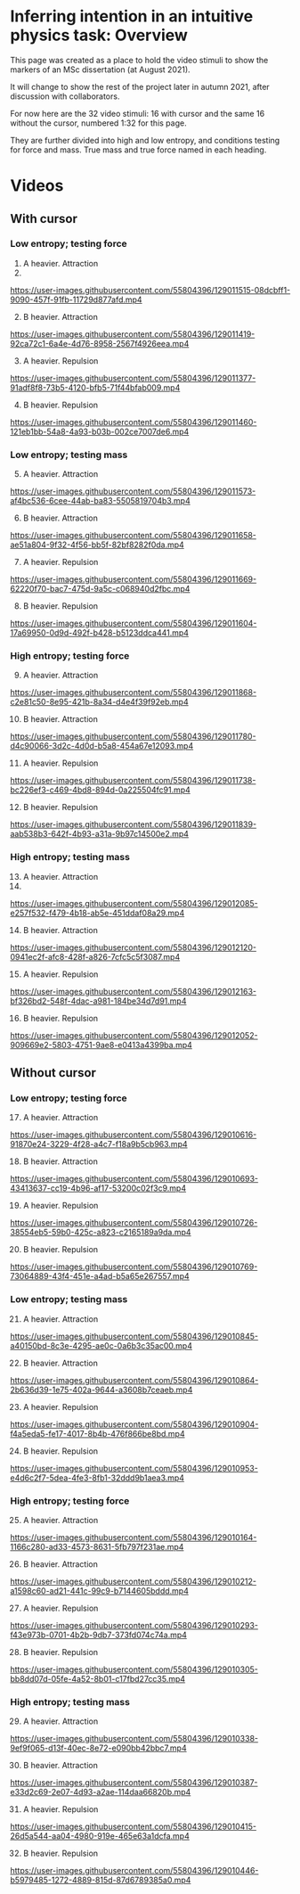 # Inferring intention in an intuitive physics task: Overview

This page was created as a place to hold the video stimuli to show the markers of an MSc dissertation (at August 2021).

It will change to show the rest of the project later in autumn 2021, after discussion with collaborators.

For now here are the 32 video stimuli: 16 with cursor and the same 16 without the cursor, numbered 1:32 for this page.

They are further divided into high and low entropy, and conditions testing for force and mass. True mass and true force named in each heading.


# Videos

## With cursor

### Low entropy; testing force

1. A heavier. Attraction
2. 
https://user-images.githubusercontent.com/55804396/129011515-08dcbff1-9090-457f-91fb-11729d877afd.mp4

2. B heavier. Attraction

https://user-images.githubusercontent.com/55804396/129011419-92ca72c1-6a4e-4d76-8958-2567f4926eea.mp4

3. A heavier. Repulsion

https://user-images.githubusercontent.com/55804396/129011377-91adf8f8-73b5-4120-bfb5-71f44bfab009.mp4

4. B heavier. Repulsion

https://user-images.githubusercontent.com/55804396/129011460-121eb1bb-54a8-4a93-b03b-002ce7007de6.mp4


### Low entropy; testing mass

5. A heavier. Attraction

https://user-images.githubusercontent.com/55804396/129011573-af4bc536-6cee-44ab-ba83-5505819704b3.mp4

6. B heavier. Attraction

https://user-images.githubusercontent.com/55804396/129011658-ae51a804-9f32-4f56-bb5f-82bf8282f0da.mp4

7. A heavier. Repulsion

https://user-images.githubusercontent.com/55804396/129011669-62220f70-bac7-475d-9a5c-c068940d2fbc.mp4

8. B heavier. Repulsion

https://user-images.githubusercontent.com/55804396/129011604-17a69950-0d9d-492f-b428-b5123ddca441.mp4


### High entropy; testing force

9. A heavier. Attraction

https://user-images.githubusercontent.com/55804396/129011868-c2e81c50-8e95-421b-8a34-d4e4f39f92eb.mp4

10. B heavier. Attraction

https://user-images.githubusercontent.com/55804396/129011780-d4c90066-3d2c-4d0d-b5a8-454a67e12093.mp4

11. A heavier. Repulsion

https://user-images.githubusercontent.com/55804396/129011738-bc226ef3-c469-4bd8-894d-0a225504fc91.mp4

12. B heavier. Repulsion

https://user-images.githubusercontent.com/55804396/129011839-aab538b3-642f-4b93-a31a-9b97c14500e2.mp4


### High entropy; testing mass

13. A heavier. Attraction
14. 
https://user-images.githubusercontent.com/55804396/129012085-e257f532-f479-4b18-ab5e-451ddaf08a29.mp4

14. B heavier. Attraction

https://user-images.githubusercontent.com/55804396/129012120-0941ec2f-afc8-428f-a826-7cfc5c5f3087.mp4

15. A heavier. Repulsion

https://user-images.githubusercontent.com/55804396/129012163-bf326bd2-548f-4dac-a981-184be34d7d91.mp4

16. B heavier. Repulsion

https://user-images.githubusercontent.com/55804396/129012052-909669e2-5803-4751-9ae8-e0413a4399ba.mp4


## Without cursor

### Low entropy; testing force

17. A heavier. Attraction

https://user-images.githubusercontent.com/55804396/129010616-91870e24-3229-4f28-a4c7-f18a9b5cb963.mp4

18. B heavier. Attraction

https://user-images.githubusercontent.com/55804396/129010693-43413637-cc19-4b96-af17-53200c02f3c9.mp4

19. A heavier. Repulsion

https://user-images.githubusercontent.com/55804396/129010726-38554eb5-59b0-425c-a823-c2165189a9da.mp4

20. B heavier. Repulsion

https://user-images.githubusercontent.com/55804396/129010769-73064889-43f4-451e-a4ad-b5a65e267557.mp4


### Low entropy; testing mass

21. A heavier. Attraction

https://user-images.githubusercontent.com/55804396/129010845-a40150bd-8c3e-4295-ae0c-0a6b3c35ac00.mp4

22. B heavier. Attraction

https://user-images.githubusercontent.com/55804396/129010864-2b636d39-1e75-402a-9644-a3608b7ceaeb.mp4

23. A heavier. Repulsion

https://user-images.githubusercontent.com/55804396/129010904-f4a5eda5-fe17-4017-8b4b-476f866be8bd.mp4

24. B heavier. Repulsion

https://user-images.githubusercontent.com/55804396/129010953-e4d6c2f7-5dea-4fe3-8fb1-32ddd9b1aea3.mp4


### High entropy; testing force

25. A heavier. Attraction

https://user-images.githubusercontent.com/55804396/129010164-1166c280-ad33-4573-8631-5fb797f231ae.mp4

26. B heavier. Attraction

https://user-images.githubusercontent.com/55804396/129010212-a1598c60-ad21-441c-99c9-b7144605bddd.mp4

27. A heavier. Repulsion

https://user-images.githubusercontent.com/55804396/129010293-f43e973b-0701-4b2b-9db7-373fd074c74a.mp4

28. B heavier. Repulsion

https://user-images.githubusercontent.com/55804396/129010305-bb8dd07d-05fe-4a52-8b01-c17fbd27cc35.mp4


### High entropy; testing mass

29. A heavier. Attraction

https://user-images.githubusercontent.com/55804396/129010338-9ef9f065-d13f-40ec-8e72-e090bb42bbc7.mp4

30. B heavier. Attraction

https://user-images.githubusercontent.com/55804396/129010387-e33d2c69-2e07-4d93-a2ae-114daa66820b.mp4

31. A heavier. Repulsion

https://user-images.githubusercontent.com/55804396/129010415-26d5a544-aa04-4980-919e-465e63a1dcfa.mp4

32. B heavier. Repulsion

https://user-images.githubusercontent.com/55804396/129010446-b5979485-1272-4889-815d-87d6789385a0.mp4



